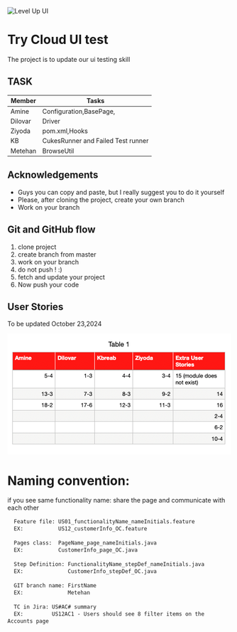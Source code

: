 ![Level Up UI](https://github.com/user-attachments/assets/5df1a2c0-39f5-4aff-ad58-3715c48be156)

# Try Cloud UI test

The project is to update our ui testing skill

## TASK

| Member  | Tasks                              |
|---------|------------------------------------|
| Amine   | Configuration,BasePage,            |
| Dilovar | Driver                             |
| Ziyoda  | pom.xml,Hooks                      |
| KB      | CukesRunner and Failed Test runner |
| Metehan | BrowseUtil                         |


## Acknowledgements

- Guys you can copy and paste, but I really suggest you to do it yourself
- Please, after cloning the project, create your own branch
- Work on your branch





## Git and GitHub flow

1. clone project
2. create branch from master
3. work on your branch
4. do not push ! :)
5. fetch and update your project
6. Now push your code

## User Stories
To be updated October 23,2024

![User Stories](src/test/resources/Updated-User-Stories-Distribution.png)

# Naming convention:
if you see same functionality name: share the page and communicate with each other

      Feature file: US01_functionalityName_nameInitials.feature
      EX:           US12_customerInfo_OC.feature
      
      Pages class:  PageName_page_nameInitials.java
      EX:           CustomerInfo_page_OC.java
      
      Step Definition: FunctionalityName_stepDef_nameInitials.java
      EX:              CustomerInfo_stepDef_OC.java

      GIT branch name: FirstName
      EX:              Metehan

      TC in Jira: US#AC# summary
      EX:         US12AC1 - Users should see 8 filter items on the Accounts page 
